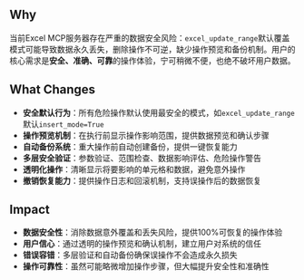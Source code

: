 ## Why
当前Excel MCP服务器存在严重的数据安全风险：`excel_update_range`默认覆盖模式可能导致数据永久丢失，删除操作不可逆，缺少操作预览和备份机制。用户的核心需求是**安全、准确、可靠**的操作体验，宁可稍微不便，也绝不破坏用户数据。

## What Changes
- **安全默认行为**：所有危险操作默认使用最安全的模式，如`excel_update_range`默认`insert_mode=True`
- **操作预览机制**：在执行前显示操作影响范围，提供数据预览和确认步骤
- **自动备份系统**：重大操作前自动创建备份，提供一键恢复能力
- **多层安全验证**：参数验证、范围检查、数据影响评估、危险操作警告
- **透明化操作**：清晰显示将要影响的单元格和数据，避免意外操作
- **撤销恢复能力**：提供操作日志和回滚机制，支持误操作后的数据恢复

## Impact
- **数据安全性**：消除数据意外覆盖和丢失风险，提供100%可恢复的操作体验
- **用户信心**：通过透明的操作预览和确认机制，建立用户对系统的信任
- **错误容错**：多层验证和自动备份确保误操作不会造成永久损失
- **操作可靠性**：虽然可能略微增加操作步骤，但大幅提升安全性和准确性
